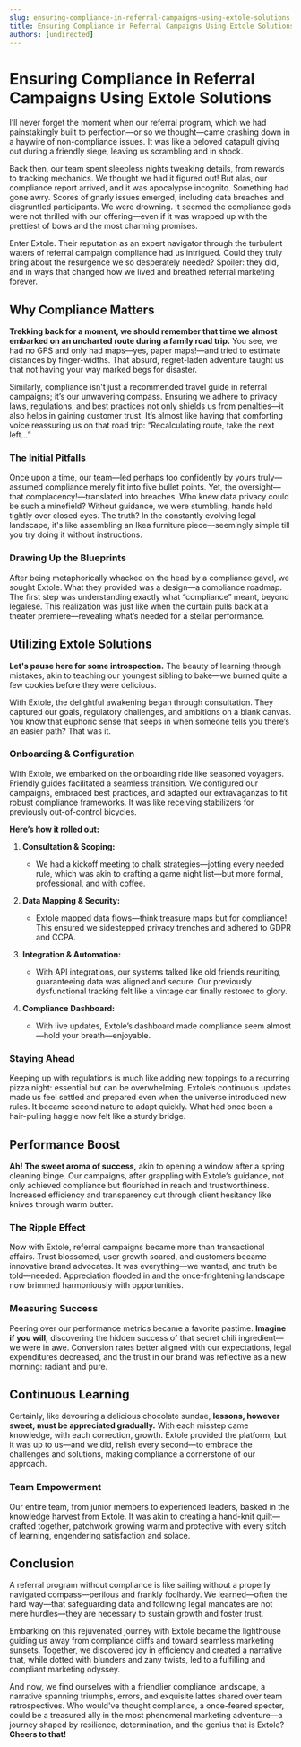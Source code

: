 ```yaml
---
slug: ensuring-compliance-in-referral-campaigns-using-extole-solutions
title: Ensuring Compliance in Referral Campaigns Using Extole Solutions
authors: [undirected]
---
```



# Ensuring Compliance in Referral Campaigns Using Extole Solutions

I’ll never forget the moment when our referral program, which we had painstakingly built to perfection—or so we thought—came crashing down in a haywire of non-compliance issues. It was like a beloved catapult giving out during a friendly siege, leaving us scrambling and in shock.

Back then, our team spent sleepless nights tweaking details, from rewards to tracking mechanics. We thought we had it figured out! But alas, our compliance report arrived, and it was apocalypse incognito. Something had gone awry. Scores of gnarly issues emerged, including data breaches and disgruntled participants. We were drowning. It seemed the compliance gods were not thrilled with our offering—even if it was wrapped up with the prettiest of bows and the most charming promises.

Enter Extole. Their reputation as an expert navigator through the turbulent waters of referral campaign compliance had us intrigued. Could they truly bring about the resurgence we so desperately needed? Spoiler: they did, and in ways that changed how we lived and breathed referral marketing forever.

## Why Compliance Matters

**Trekking back for a moment, we should remember that time we almost embarked on an uncharted route during a family road trip.** You see, we had no GPS and only had maps—yes, paper maps!—and tried to estimate distances by finger-widths. That absurd, regret-laden adventure taught us that not having your way marked begs for disaster. 

Similarly, compliance isn't just a recommended travel guide in referral campaigns; it’s our unwavering compass. Ensuring we adhere to privacy laws, regulations, and best practices not only shields us from penalties—it also helps in gaining customer trust. It’s almost like having that comforting voice reassuring us on that road trip: “Recalculating route, take the next left…”

### The Initial Pitfalls 

Once upon a time, our team—led perhaps too confidently by yours truly—assumed compliance merely fit into five bullet points. Yet, the oversight—that complacency!—translated into breaches. Who knew data privacy could be such a minefield? Without guidance, we were stumbling, hands held tightly over closed eyes. The truth? In the constantly evolving legal landscape, it's like assembling an Ikea furniture piece—seemingly simple till you try doing it without instructions.

### Drawing Up the Blueprints

After being metaphorically whacked on the head by a compliance gavel, we sought Extole. What they provided was a design—a compliance roadmap. The first step was understanding exactly what “compliance” meant, beyond legalese. This realization was just like when the curtain pulls back at a theater premiere—revealing what’s needed for a stellar performance.

## Utilizing Extole Solutions

**Let's pause here for some introspection.** The beauty of learning through mistakes, akin to teaching our youngest sibling to bake—we burned quite a few cookies before they were delicious. 

With Extole, the delightful awakening began through consultation. They captured our goals, regulatory challenges, and ambitions on a blank canvas. You know that euphoric sense that seeps in when someone tells you there’s an easier path? That was it.

### Onboarding & Configuration

With Extole, we embarked on the onboarding ride like seasoned voyagers. Friendly guides facilitated a seamless transition. We configured our campaigns, embraced best practices, and adapted our extravaganzas to fit robust compliance frameworks. It was like receiving stabilizers for previously out-of-control bicycles.

**Here’s how it rolled out:**

1. **Consultation & Scoping:**
   - We had a kickoff meeting to chalk strategies—jotting every needed rule, which was akin to crafting a game night list—but more formal, professional, and with coffee.
   
2. **Data Mapping & Security:**
   - Extole mapped data flows—think treasure maps but for compliance! This ensured we sidestepped privacy trenches and adhered to GDPR and CCPA.

3. **Integration & Automation:**
   - With API integrations, our systems talked like old friends reuniting, guaranteeing data was aligned and secure. Our previously dysfunctional tracking felt like a vintage car finally restored to glory.

4. **Compliance Dashboard:**
   - With live updates, Extole’s dashboard made compliance seem almost—hold your breath—enjoyable.

### Staying Ahead

Keeping up with regulations is much like adding new toppings to a recurring pizza night: essential but can be overwhelming. Extole’s continuous updates made us feel settled and prepared even when the universe introduced new rules. It became second nature to adapt quickly. What had once been a hair-pulling haggle now felt like a sturdy bridge.

## Performance Boost  

**Ah! The sweet aroma of success,** akin to opening a window after a spring cleaning binge. Our campaigns, after grappling with Extole’s guidance, not only achieved compliance but flourished in reach and trustworthiness. Increased efficiency and transparency cut through client hesitancy like knives through warm butter.

### The Ripple Effect

Now with Extole, referral campaigns became more than transactional affairs. Trust blossomed, user growth soared, and customers became innovative brand advocates. It was everything—we wanted, and truth be told—needed. Appreciation flooded in and the once-frightening landscape now brimmed harmoniously with opportunities.

### Measuring Success

Peering over our performance metrics became a favorite pastime. **Imagine if you will,** discovering the hidden success of that secret chili ingredient—we were in awe. Conversion rates better aligned with our expectations, legal expenditures decreased, and the trust in our brand was reflective as a new morning: radiant and pure.

## Continuous Learning

Certainly, like devouring a delicious chocolate sundae, **lessons, however sweet, must be appreciated gradually.** With each misstep came knowledge, with each correction, growth. Extole provided the platform, but it was up to us—and we did, relish every second—to embrace the challenges and solutions, making compliance a cornerstone of our approach.

### Team Empowerment

Our entire team, from junior members to experienced leaders, basked in the knowledge harvest from Extole. It was akin to creating a hand-knit quilt—crafted together, patchwork growing warm and protective with every stitch of learning, engendering satisfaction and solace.

## Conclusion

A referral program without compliance is like sailing without a properly navigated compass—perilous and frankly foolhardy. We learned—often the hard way—that safeguarding data and following legal mandates are not mere hurdles—they are necessary to sustain growth and foster trust.

Embarking on this rejuvenated journey with Extole became the lighthouse guiding us away from compliance cliffs and toward seamless marketing sunsets. Together, we discovered joy in efficiency and created a narrative that, while dotted with blunders and zany twists, led to a fulfilling and compliant marketing odyssey. 

And now, we find ourselves with a friendlier compliance landscape, a narrative spanning triumphs, errors, and exquisite lattes shared over team retrospectives. Who would've thought compliance, a once-feared specter, could be a treasured ally in the most phenomenal marketing adventure—a journey shaped by resilience, determination, and the genius that is Extole? **Cheers to that!**